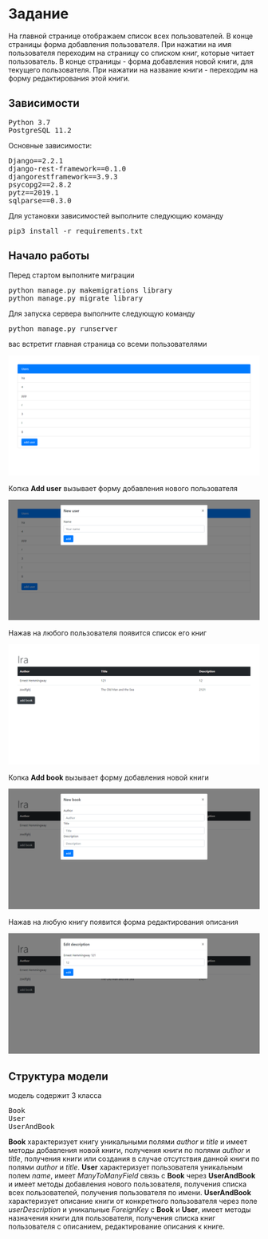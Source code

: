 <h1>Задание</h1>
На главной странице отображаем список всех пользователей. В конце страницы 
форма добавления пользователя. При нажатии на имя пользователя переходим на 
страницу со списком книг, которые читает пользователь. В конце страницы - форма 
добавления новой книги, для текущего пользователя. При нажатии на название книги - 
переходим на форму редактирования этой книги.
<h2>Зависимости</h2>
<pre>
Python 3.7
PostgreSQL 11.2</pre>
Основные зависимости:
<pre>
Django==2.2.1
django-rest-framework==0.1.0
djangorestframework==3.9.3
psycopg2==2.8.2
pytz==2019.1
sqlparse==0.3.0
</pre>
Для установки зависимостей выполните следующию команду
<pre>pip3 install -r requirements.txt</pre>
<h2>Начало работы</h2>
Перед стартом выполните миграции
<pre>python manage.py makemigrations library
python manage.py migrate library</pre>
Для запуска сервера выполните следующую команду
<pre>python manage.py runserver</pre>
вас встретит главная страница со всеми пользователями

![img 1](img/1.png)

Копка <b>Add user</b> вызывает форму добавления нового пользователя

![img 2](img/2.png)

Нажав на любого пользователя появится список его книг

![img 3](img/3.png)

Копка <b>Add book</b> вызывает форму добавления новой книги

![img 4](img/4.png)

Нажав на любую книгу появится форма редактирования описания

![img 5](img/5.png)

<h2>Структура модели</h2>

модель содержит 3 класса
<pre>
Book
User
UserAndBook
</pre>
<b>Book</b>
характеризует книгу уникальными полями <em>author</em> и <em>title</em>
и имеет методы добавления новой книги, получения книги по полями <em>author</em>
и <em>title</em>, получения книги или создания в случае отсутствия данной книги по 
полями <em>author</em> и <em>title</em>.
<b>User</b> характеризует пользователя уникальным полем <em>name</em>, имеет
<em>ManyToManyField</em> связь с <b>Book</b> через <b>UserAndBook</b>
и имеет методы добавления нового пользователя, получения списка всех пользователей, получения пользователя по имени.
<b>UserAndBook</b> характеризует описание книги от конкретного пользователя через поле
<em>userDescription</em> и уникальные <em>ForeignKey</em> c <b>Book</b> и <b>User</b>,
имеет методы назначения книги для пользователя, получения списка книг пользователя с описанием,
редактирование описания к книге.